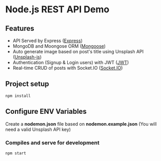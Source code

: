 # Node.js REST API Demo

<h2>Features</h2>
<ul>
  <li>API Served by Express (<a href="https://expressjs.com/">Express</a>)</li>
  <li>MongoDB and Moongose ORM (<a href="https://mongoosejs.com/">Mongoose</a>)</li>
  <li>Auto generate image based on post's title using Unsplash API (<a href="https://github.com/unsplash/unsplash-js/">Unsplash-js</a>)</li>
  <li>Authentication (Signup & Login users) with JWT (<a href="https://jwt.io/">JWT</a>)</li>
  <li>Real-time CRUD of posts with Socket.IO (<a href="https://socket.io/">Socket.IO</a>)</li>
</ul>

## Project setup
```
npm install
```

## Configure ENV Variables
<p>
  Create a <strong>nodemon.json</strong> file based on <strong>nodemon.example.json</strong> (You will need a valid Unsplash API key)
</p>

### Compiles and serve for development
```
npm start
```
